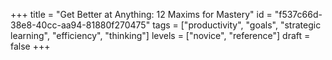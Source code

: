 +++
title = "Get Better at Anything: 12 Maxims for Mastery"
id = "f537c66d-38e8-40cc-aa94-81880f270475"
tags = ["productivity", "goals", "strategic learning", "efficiency", "thinking"]
levels = ["novice", "reference"]
draft = false
+++
